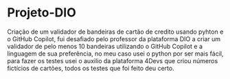 # Projeto-DIO
Criação de um validador de bandeiras de cartão de credito usando pyhton e o GitHub Copilot, fui desafiado pelo professor da plataforma DIO a criar um validador de pelo menos 10 bandeiras utilizando o GitHub Copilot e a linguagem de sua preferência, no meu caso usei o python por ser mais fácil, para fazer os testes usei o auxilio da plataforma 4Devs que criou números fictícios de cartões, todos os testes que foi feito deu certo.
